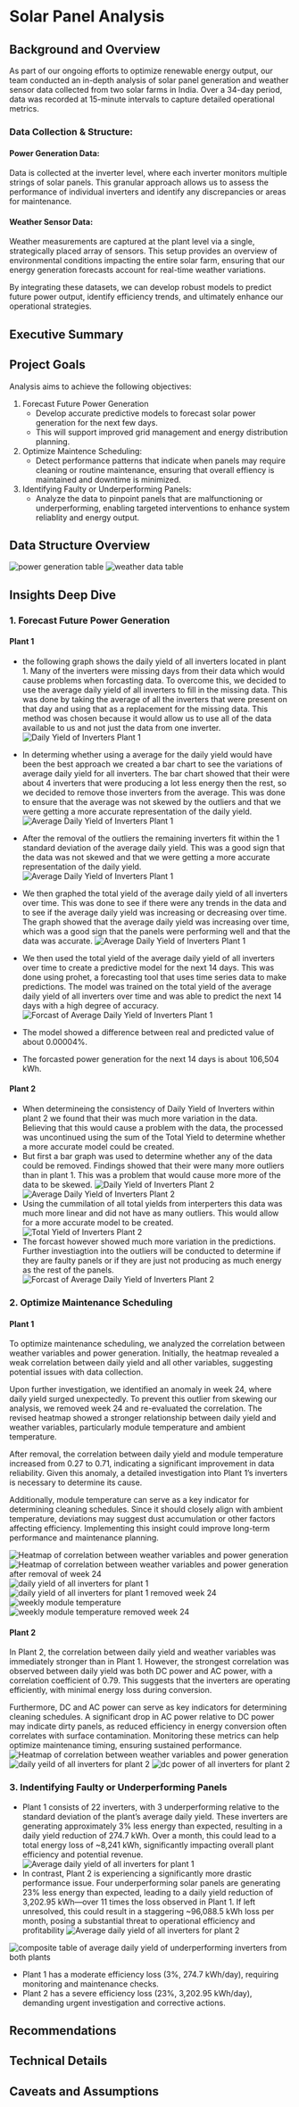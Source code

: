 # Solar Panel Analysis
 

## Background and Overview
As part of our ongoing efforts to optimize renewable energy output, our team conducted an in-depth analysis of solar panel generation and weather sensor data collected from two solar farms in India. Over a 34-day period, data was recorded at 15-minute intervals to capture detailed operational metrics.

### Data Collection & Structure:

#### Power Generation Data:
 Data is collected at the inverter level, where each inverter monitors multiple strings of solar panels. This granular approach allows us to assess the performance of individual inverters and identify any discrepancies or areas for maintenance.  

#### Weather Sensor Data:
Weather measurements are captured at the plant level via a single, strategically placed array of sensors. This setup provides an overview of environmental conditions impacting the entire solar farm, ensuring that our energy generation forecasts account for real-time weather variations.

By integrating these datasets, we can develop robust models to predict future power output, identify efficiency trends, and ultimately enhance our operational strategies.

## Executive Summary



## Project Goals
Analysis aims to achieve the following objectives:
1. Forecast Future Power Generation
    - Develop accurate predictive models to forecast solar power generation for the next few days.
    - This will support improved grid management and energy distribution planning.
2. Optimize Maintence Scheduling:
    - Detect performance patterns that indicate when panels may require cleaning or routine maintenance, ensuring that overall effiency is maintained and downtime is minimized.
3. Identifying Faulty or Underperforming Panels:
    - Analyze the data to pinpoint panels that are malfunctioning or underperforming, enabling targeted interventions to enhance system reliablity and energy output.

## Data Structure Overview
![power generation table](images/power_output_table.png)
![weather data table](images/weather_sensors_table.png)

## Insights Deep Dive
### 1. Forecast Future Power Generation
#### Plant 1
- the following graph shows the daily yield of all inverters located in plant 1. Many of the inverters were missing days from their data which would cause problems when forcasting data. To overcome this, we decided to use the average daily yield of all inverters to fill in the missing data. This was done by taking the average of all the inverters that were present on that day and using that as a replacement for the missing data. This method was chosen because it would allow us to use all of the data available to us and not just the data from one inverter.
![Daily Yield of Inverters Plant 1](notebooks/output_plant1pg/daily_yield_plot.png)
- In determing whether using a average for the daily yield would have been the best approach we created a bar chart to see the variations of average daily yield for all inverters. The bar chart showed that their were about 4 inverters that were producing a lot less energy then the rest, so we decided to remove those inverters from the average. This was done to ensure that the average was not skewed by the outliers and that we were getting a more accurate representation of the daily yield.
![Average Daily Yield of Inverters Plant 1](notebooks/output_plant1pg/average_daily_yield_plot.png)
- After the removal of the outliers the remaining inverters fit within the 1 standard deviation of the average daily yield. This was a good sign that the data was not skewed and that we were getting a more accurate representation of the daily yield.
![Average Daily Yield of Inverters Plant 1](notebooks/output_plant1pg/filtered_average_daily_yield_plot.png)
- We then graphed the total yield of the average daily yield of all inverters over time. This was done to see if there were any trends in the data and to see if the average daily yield was increasing or decreasing over time. The graph showed that the average daily yield was increasing over time, which was a good sign that the panels were performing well and that the data was accurate.
![Average Daily Yield of Inverters Plant 1](notebooks/output_plant1pg/total_yield_plot.png)
- We then used the total yield of the average daily yield of all inverters over time to create a predictive model for the next 14 days. This was done using prohet, a forecasting tool that uses time series data to make predictions. The model was trained on the total yield of the average daily yield of all inverters over time and was able to predict the next 14 days with a high degree of accuracy.
![Forcast of Average Daily Yield of Inverters Plant 1](notebooks/output_plant1pg/forecast_plot.png)

- The model showed a difference between real and predicted value of about 0.00004%. 
- The forcasted power generation for the next 14 days is about 106,504 kWh. 

#### Plant 2
- When determineing the consistency of Daily Yield of Inverters within plant 2 we found that their was much more variation in the data. Believing that this would cause a problem with the data, the processed was uncontinued using the sum of the Total Yield to determine whether a more accurate model could be created.
- But first a bar graph was used to determine whether any of the data could be removed. Findings showed that their were many more outliers than in plant 1. This was a problem that would cause more more of the data to be skewed.
![Daily Yield of Inverters Plant 2](notebooks/output_plant2pg/daily_yield_plot.png)
![Average Daily Yield of Inverters Plant 2](notebooks/output_plant2pg/average_daily_yield_plot.png)
- Using the cummilation of all total yields from interperters this data was much more linear and did not have as many outliers. This would allow for a more accurate model to be created.
![Total Yield of Inverters Plant 2](notebooks/output_plant2pg/total_yield_plot.png)
- The forcast however showed much more variation in the predictions. Further investiagtion into the outliers will be conducted to determine if they are faulty panels or if they are just not producing as much energy as the rest of the panels.
![Forcast of Average Daily Yield of Inverters Plant 2](notebooks/output_plant2pg/forecast_plot.png)


### 2. Optimize Maintenance Scheduling
#### Plant 1
To optimize maintenance scheduling, we analyzed the correlation between weather variables and power generation. Initially, the heatmap revealed a weak correlation between daily yield and all other variables, suggesting potential issues with data collection.

Upon further investigation, we identified an anomaly in week 24, where daily yield surged unexpectedly. To prevent this outlier from skewing our analysis, we removed week 24 and re-evaluated the correlation. The revised heatmap showed a stronger relationship between daily yield and weather variables, particularly module temperature and ambient temperature.

After removal, the correlation between daily yield and module temperature increased from 0.27 to 0.71, indicating a significant improvement in data reliability. Given this anomaly, a detailed investigation into Plant 1’s inverters is necessary to determine its cause.

Additionally, module temperature can serve as a key indicator for determining cleaning schedules. Since it should closely align with ambient temperature, deviations may suggest dust accumulation or other factors affecting efficiency. Implementing this insight could improve long-term performance and maintenance planning.

![Heatmap of correlation between weather variables and power generation](notebooks/output2/weekly_data_correlation_heatmap.png)
![Heatmap of correlation between weather variables and power generation after removal of week 24](notebooks/output2/weekly_data_correlation_heatmap2.png)
![daily yield of all inverters for plant 1](notebooks/output2/daily_yield_over_time.png)
![daily yield of all inverters for plant 1 removed week 24](notebooks/output2/daily_yield_over_time2.png)
![weekly module temperature](notebooks/output2/module_temperature_over_time.png)
![weekly module temperature removed week 24](notebooks/output2/module_temperature_over_time2.png)

#### Plant 2
In Plant 2, the correlation between daily yield and weather variables was immediately stronger than in Plant 1. However, the strongest correlation was observed between daily yield was both DC power and AC power, with a correlation coefficient of 0.79. This suggests that the inverters are operating efficiently, with minimal energy loss during conversion.

Furthermore, DC and AC power can serve as key indicators for determining cleaning schedules. A significant drop in AC power relative to DC power may indicate dirty panels, as reduced efficiency in energy conversion often correlates with surface contamination. Monitoring these metrics can help optimize maintenance timing, ensuring sustained performance.
![Heatmap of correlation between weather variables and power generation](notebooks/output2/weekly_data_correlation_heatmap_plant2.png)
![daily yeild of all inverters for plant 2](notebooks/output2/daily_yield_over_time_plant2.png)
![dc power of all inverters for plant 2](notebooks/output2/dc_power_over_time_plant2.png)

### 3. Indentifying Faulty or Underperforming Panels
 - Plant 1 consists of 22 inverters, with 3 underperforming relative to the standard deviation of the plant’s average daily yield. These inverters are generating approximately 3% less energy than expected, resulting in a daily yield reduction of 274.7 kWh. Over a month, this could lead to a total energy loss of ~8,241 kWh, significantly impacting overall plant efficiency and potential revenue.
![Average daily yield of all inverters for plant 1](output/average_daily_yield.png)
- In contrast, Plant 2 is experiencing a significantly more drastic performance issue. Four underperforming solar panels are generating 23% less energy than expected, leading to a daily yield reduction of 3,202.95 kWh—over 11 times the loss observed in Plant 1. If left unresolved, this could result in a staggering ~96,088.5 kWh loss per month, posing a substantial threat to operational efficiency and profitability
![Average daily yield of all inverters for plant 2](output/average_daily_yield2.png)

![composite table of average daily yield of underperforming inverters from both plants](output/composite_table.png)
- Plant 1 has a moderate efficiency loss (3%, 274.7 kWh/day), requiring monitoring and maintenance checks.
- Plant 2 has a severe efficiency loss (23%, 3,202.95 kWh/day), demanding urgent investigation and   corrective actions.




## Recommendations

## Technical Details

## Caveats and Assumptions




